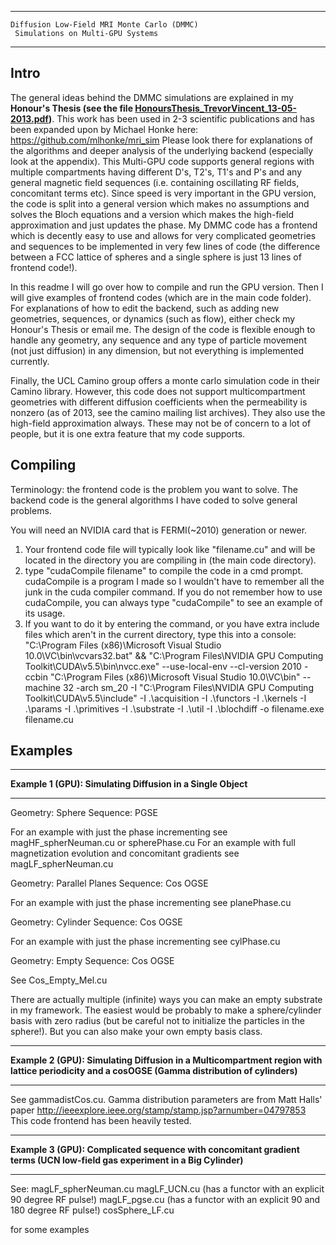 ********************************************************************

	Diffusion Low-Field MRI Monte Carlo (DMMC)
	 Simulations on Multi-GPU Systems

********************************************************************


**Intro**
-----

The general ideas behind the DMMC simulations are explained in my **Honour's Thesis (see the file [HonoursThesis_TrevorVincent_13-05-2013.pdf](https://github.com/trevor-vincent/lowfield_diffusion_mri_gpu/blob/f5ca9b2eaa411603d56b2ddc2353ac5d11407666/HonoursThesis_TrevorVincent_13-05-2013.pdf))**.
This work has been used in 2-3 scientific publications and has been expanded upon by Michael Honke here: https://github.com/mlhonke/mri_sim
Please look there for explanations of the algorithms and deeper analysis of the underlying backend (especially look at the appendix). 
This Multi-GPU code supports general regions with multiple compartments
having different D's, T2's, T1's and P's and any general magnetic field sequences (i.e. containing oscillating RF fields,
concomitant terms etc). Since speed is very important in the GPU version, the code is split into a general version which
makes no assumptions and solves the Bloch equations and a version which makes the high-field approximation and just 
updates the phase. My DMMC code has a frontend which is decently easy to use and allows for very complicated geometries and sequences
to be implemented in very few lines of code (the difference between a FCC lattice of spheres and a single sphere is just 13 lines of
frontend code!).

In this readme I will go over how to compile and run the GPU version. Then I will give examples of frontend codes
(which are in the main code folder). For explanations of how to edit the backend, such as adding
new geometries, sequences, or dynamics (such as flow), either check my Honour's Thesis or email me. The design of the code
is flexible enough to handle any geometry, any sequence and any type of particle movement (not just diffusion) in any dimension, but not everything 
is implemented currently.

Finally, the UCL Camino group offers a monte carlo simulation code in their Camino library. However, this code
does not support multicompartment geometries with different diffusion coefficients when the permeability is nonzero
(as of 2013, see the camino mailing list archives). They also use the high-field approximation always. These may not be of concern to a lot of people, but it is one extra feature that my code supports.

**Compiling**
---------

Terminology: the frontend code is the problem you want to solve. The backend code is the general
algorithms I have coded to solve general problems.

You will need an NVIDIA card that is FERMI(~2010) generation or newer.

1. Your frontend code file will typically look like "filename.cu" and will be located in the directory
you are compiling in (the main code directory).
2. type "cudaCompile filename" to compile the code in a cmd prompt. cudaCompile is a program I made so I wouldn't have to
remember all the junk in the cuda compiler command. If you do not remember how to use cudaCompile, you can always
type "cudaCompile" to see an example of its usage.
3. If you want to do it by entering the command, or you have extra include files which aren't in the current
directory, type this into a console:
"C:\Program Files (x86)\Microsoft Visual Studio 10.0\VC\bin\vcvars32.bat\" && "C:\Program Files\NVIDIA GPU Computing Toolkit\CUDA\v5.5\bin\nvcc.exe\" --use-local-env --cl-version 2010 -ccbin "C:\Program Files (x86)\Microsoft Visual Studio 10.0\VC\bin\" --machine 32 -arch sm_20 -I "C:\Program Files\NVIDIA GPU Computing Toolkit\CUDA\v5.5\include\" -I .\acquisition -I .\functors -I .\kernels -I .\params -I .\primitives -I .\substrate -I .\util -I .\blochdiff -o filename.exe filename.cu


**Examples**
--------

**********************************************************************

   **Example 1 (GPU): Simulating Diffusion in a Single Object**

**********************************************************************

Geometry: Sphere
Sequence: PGSE

For an example with just the phase incrementing see magHF_spherNeuman.cu or spherePhase.cu
For an example with full magnetization evolution and concomitant gradients see magLF_spherNeuman.cu

Geometry: Parallel Planes
Sequence: Cos OGSE

For an example with just the phase incrementing see planePhase.cu

Geometry: Cylinder
Sequence: Cos OGSE

For an example with just the phase incrementing see cylPhase.cu

Geometry: Empty
Sequence: Cos OGSE

See Cos_Empty_Mel.cu

There are actually multiple (infinite) ways you can make an empty substrate in my framework.
The easiest would be probably to make a sphere/cylinder basis with zero radius (but be careful not to initialize
the particles in the sphere!). But you can also make your own empty basis class.

***********************************************************************************************************************

   **Example 2 (GPU): Simulating Diffusion in a Multicompartment region with lattice periodicity and a cosOGSE
   (Gamma distribution of cylinders)**

***********************************************************************************************************************

See gammadistCos.cu. Gamma distribution parameters are from Matt Halls' paper http://ieeexplore.ieee.org/stamp/stamp.jsp?arnumber=04797853
This code frontend has been heavily tested.

***********************************************************************************************************

   **Example 3 (GPU): Complicated sequence with concomitant gradient terms 
   (UCN low-field gas experiment in a Big Cylinder)**

***********************************************************************************************************

See:
magLF_spherNeuman.cu
magLF_UCN.cu  (has a functor with an explicit 90 degree RF pulse!)
magLF_pgse.cu (has a functor with an explicit 90 and 180 degree RF pulse!)
cosSphere_LF.cu

for some examples 

